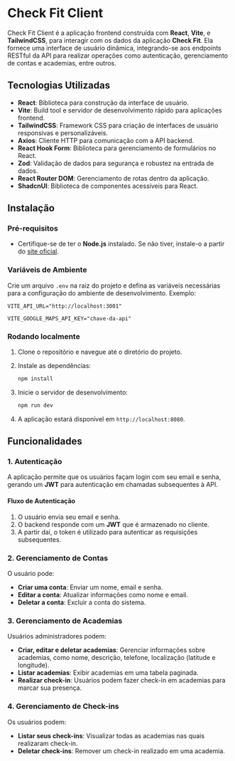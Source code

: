# Check Fit Client

Check Fit Client é a aplicação frontend construída com **React**, **Vite**, e **TailwindCSS**, para interagir com os dados da aplicação **Check Fit**. Ela fornece uma interface de usuário dinâmica, integrando-se aos endpoints RESTful da API para realizar operações como autenticação, gerenciamento de contas e academias, entre outros.

## Tecnologias Utilizadas

- **React**: Biblioteca para construção da interface de usuário.
- **Vite**: Build tool e servidor de desenvolvimento rápido para aplicações frontend.
- **TailwindCSS**: Framework CSS para criação de interfaces de usuário responsivas e personalizáveis.
- **Axios**: Cliente HTTP para comunicação com a API backend.
- **React Hook Form**: Biblioteca para gerenciamento de formulários no React.
- **Zod**: Validação de dados para segurança e robustez na entrada de dados.
- **React Router DOM**: Gerenciamento de rotas dentro da aplicação.
- **ShadcnUI**: Biblioteca de componentes acessíveis para React.

## Instalação

### Pré-requisitos

- Certifique-se de ter o **Node.js** instalado. Se não tiver, instale-o a partir do [site oficial](https://nodejs.org/).

### Variáveis de Ambiente

Crie um arquivo `.env` na raiz do projeto e defina as variáveis necessárias para a configuração do ambiente de desenvolvimento. Exemplo:

```.env
VITE_API_URL="http://localhost:3001"

VITE_GOOGLE_MAPS_API_KEY="chave-da-api"
```

### Rodando localmente

1. Clone o repositório e navegue até o diretório do projeto.

2. Instale as dependências:

   ```bash
   npm install
   ```

3. Inicie o servidor de desenvolvimento:

   ```bash
   npm run dev
   ```

4. A aplicação estará disponível em `http://localhost:8080`.

## Funcionalidades

### 1. Autenticação

A aplicação permite que os usuários façam login com seu email e senha, gerando um **JWT** para autenticação em chamadas subsequentes à API.

#### Fluxo de Autenticação

1. O usuário envia seu email e senha.
2. O backend responde com um **JWT** que é armazenado no cliente.
3. A partir daí, o token é utilizado para autenticar as requisições subsequentes.

### 2. Gerenciamento de Contas

O usuário pode:

- **Criar uma conta**: Enviar um nome, email e senha.
- **Editar a conta**: Atualizar informações como nome e email.
- **Deletar a conta**: Excluir a conta do sistema.

### 3. Gerenciamento de Academias

Usuários administradores podem:

- **Criar, editar e deletar academias**: Gerenciar informações sobre academias, como nome, descrição, telefone, localização (latitude e longitude).
- **Listar academias**: Exibir academias em uma tabela paginada.
- **Realizar check-in**: Usuários podem fazer check-in em academias para marcar sua presença.

### 4. Gerenciamento de Check-ins

Os usuários podem:

- **Listar seus check-ins**: Visualizar todas as academias nas quais realizaram check-in.
- **Deletar check-ins**: Remover um check-in realizado em uma academia.

